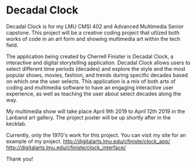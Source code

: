 # Decadal Clock
Decadal Clock
is for my LMU CMSI 402 and Advanced Multimedia Senior capstone. This project will be a creative coding project that utlized both works of code in an art form and showing multimedia art within the tech field. 

The application being created by Cherrell Finister is Decadal Clock, a interactive and digital storytelling application. Decadal Clock allows users to select different time periods (decades) and explore the style and the most popular shows, movies, fashion, and trends during specific decades based on which one the user selects.  This application is a mix of both arts of coding and multimedia software to have an engaging interactive user experience, as well as teaching the user about select decades along the way. 

My multimedia show will take place April 9th 2019 to April 12th 2019 in the Lanband art gallery. The project poster will be up shortly after in the kecklab. 

Currently, only the 1970's work for this project. 
You can visit my site for an example of my project. 
http://digitalarts.lmu.edu/cfiniste/clock_app/
http://digitalarts.lmu.edu/cfiniste/clock_interface/

Thank you!
